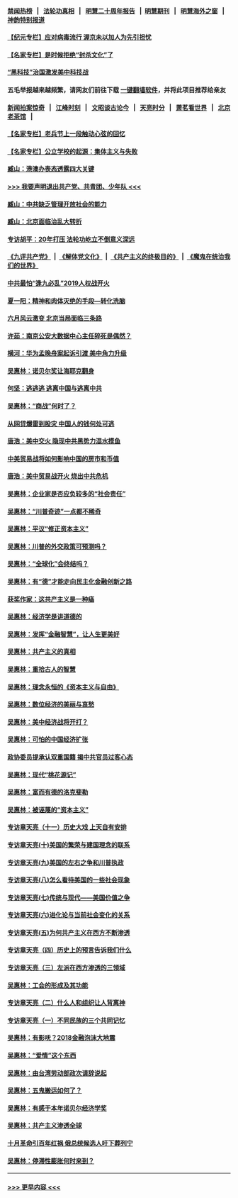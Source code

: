 #### [禁闻热榜](热点新闻.md?=0)  &nbsp;&nbsp;|&nbsp;&nbsp; [法轮功真相](https://github.com/gfw-breaker/truth/blob/master/README.md?=0) &nbsp;&nbsp;|&nbsp;&nbsp; [明慧二十周年报告](https://github.com/gfw-breaker/mh-reports/blob/master/README.md?=0) &nbsp;&nbsp;|&nbsp;&nbsp;[明慧期刊](https://github.com/gfw-breaker/mh-qikan) &nbsp;&nbsp;|&nbsp;&nbsp; [明慧海外之窗](https://github.com/gfw-breaker/mh-news/blob/master/README.md?=0) &nbsp;&nbsp;|&nbsp;&nbsp; [神韵特别报道](https://github.com/gfw-breaker/mh-news/blob/master/shenyun.md?=0)
#### [【纪元专栏】应对病毒流行 渥京未以加人为先引担忧](../pages/nsc423/n11875714.md?t=03051203) 
#### [【名家专栏】是时候拒绝“封杀文化”了](../pages/nsc423/n11814093.md?t=03051203) 
#### [“黑科技”治国激发美中科技战](../pages/nsc423/n11638056.md?t=03051203) 
#### 五毛举报越来越频繁，请网友们前往下载 [一键翻墙软件](https://github.com/gfw-breaker/ssr-accounts)，并将此项目推荐给亲友
#### [新闻拍案惊奇](https://github.com/gfw-breaker/banned-news/blob/master/pages/link4.md) &nbsp;&nbsp;|&nbsp;&nbsp; [江峰时刻](https://github.com/gfw-breaker/banned-news/blob/master/pages/link4.md) &nbsp;&nbsp;|&nbsp;&nbsp; [文昭谈古论今](https://github.com/gfw-breaker/banned-news/blob/master/pages/link4.md) &nbsp;&nbsp;|&nbsp;&nbsp; [天亮时分](https://github.com/gfw-breaker/banned-news/blob/master/pages/link4.md) &nbsp;&nbsp;|&nbsp;&nbsp; [萧茗看世界](https://github.com/gfw-breaker/banned-news/blob/master/pages/link4.md) &nbsp;&nbsp;|&nbsp;&nbsp; [北京老茶馆](https://github.com/gfw-breaker/banned-news/blob/master/pages/link4.md) &nbsp;&nbsp;|&nbsp;&nbsp; 
#### [【名家专栏】老兵节上一段触动心弦的回忆](../pages/nsc423/n11646016.md?t=03051203) 
#### [【名家专栏】公立学校的起源：集体主义与失败](../pages/nsc423/n11601833.md?t=03051203) 
#### [臧山：港澳办表态透露四大关键](../pages/nsc423/n11421628.md?t=03051203) 
#### [>>> 我要声明退出共产党、共青团、少年队 <<<](https://github.com/begood0513/goodnews/blob/master/quit/letter.md) 
#### [臧山：中共缺乏管理开放社会的能力](../pages/nsc423/n11407457.md?t=03051203) 
#### [臧山：北京面临治乱大转折](../pages/nsc423/n11406895.md?t=03051203) 
#### [专访胡平：20年打压 法轮功屹立不倒意义深远](../pages/nsc423/n11398800.md?t=03051203) 
#### [《九评共产党》](https://github.com/begood0513/9ping.md/blob/master/README.md) &nbsp;|&nbsp; [《解体党文化》](../../../../jtdwh.md/blob/master/README.md)  &nbsp;|&nbsp; [《共产主义的终极目的》](../../../../gczydzjmd.md/blob/master/README.md) &nbsp;|&nbsp; [《魔鬼在统治我们的世界》](../../../../mgztzwmdsj.md/blob/master/README.md) 
#### [中共最怕“逢九必乱”2019人权战开火](../pages/nsc423/n11385248.md?t=03051203) 
#### [夏一阳：精神和肉体灭绝的手段—转化洗脑](../pages/nsc423/n11368250.md?t=03051203) 
#### [六月风云激变 北京当局面临三条路](../pages/nsc423/n11313668.md?t=03051203) 
#### [许茹：南京公安大数据中心主任猝死是偶然？](../pages/nsc423/n11064744.md?t=03051203) 
#### [横河：华为孟晚舟案起诉引渡 美中角力升级](../pages/nsc423/n11027230.md?t=03051203) 
#### [吴惠林：诺贝尔奖让海耶克翻身](../pages/nsc423/n10890049.md?t=03051203) 
#### [何坚：逃逃逃 逃离中国与逃离中共](../pages/nsc423/n10592891.md?t=03051203) 
#### [吴惠林：“商战”何时了？](../pages/nsc423/n10573558.md?t=03051203) 
#### [从网贷爆雷到股灾 中国人的钱何处可逃](../pages/nsc423/n10572800.md?t=03051203) 
#### [唐浩：美中交火 隐现中共黑势力混水摸鱼](../pages/nsc423/n10544040.md?t=03051203) 
#### [中美贸易战将如何影响中国的房市和币值](../pages/nsc423/n10543697.md?t=03051203) 
#### [唐浩：美中贸易战开火 烧出中共危机](../pages/nsc423/n10540126.md?t=03051203) 
#### [吴惠林：企业家是否应负较多的“社会责任”](../pages/nsc423/n10535022.md?t=03051203) 
#### [吴惠林：“川普奇迹”一点都不稀奇](../pages/nsc423/n10512808.md?t=03051203) 
#### [吴惠林：平议“修正资本主义”](../pages/nsc423/n10495724.md?t=03051203) 
#### [吴惠林：川普的外交政策可预测吗？](../pages/nsc423/n10462387.md?t=03051203) 
#### [吴惠林：“全球化”会终结吗？](../pages/nsc423/n10452838.md?t=03051203) 
#### [吴惠林：有“德”才能走向民主化金融创新之路](../pages/nsc423/n10432292.md?t=03051203) 
#### [获奖作家：这共产主义是一种癌](../pages/nsc423/n10431541.md?t=03051203) 
#### [吴惠林：经济学是讲道德的](../pages/nsc423/n10398014.md?t=03051203) 
#### [吴惠林：发挥“金融智慧”，让人生更美好](../pages/nsc423/n10375019.md?t=03051203) 
#### [吴惠林：共产主义的真相](../pages/nsc423/n10351394.md?t=03051203) 
#### [吴惠林：重拾古人的智慧](../pages/nsc423/n10337691.md?t=03051203) 
#### [吴惠林：理念永恒的《资本主义与自由》](../pages/nsc423/n10316274.md?t=03051203) 
#### [吴惠林：数位经济的美丽与哀愁](../pages/nsc423/n10292946.md?t=03051203) 
#### [吴惠林：美中经济战将开打？](../pages/nsc423/n10258825.md?t=03051203) 
#### [吴惠林：可怕的中国经济扩张](../pages/nsc423/n10219147.md?t=03051203) 
#### [政协委员提承认双重国籍 揭中共官员过客心态](../pages/nsc423/n10208809.md?t=03051203) 
#### [吴惠林：现代“桃花源记”](../pages/nsc423/n10185234.md?t=03051203) 
#### [吴惠林：富而有德的洛克斐勒](../pages/nsc423/n10142264.md?t=03051203) 
#### [吴惠林：被诬蔑的“资本主义”](../pages/nsc423/n10124816.md?t=03051203) 
#### [专访章天亮（十一）历史大戏 上天自有安排](../pages/nsc423/n10094905.md?t=03051203) 
#### [专访章天亮(十)美国的繁荣与建国理念的联系](../pages/nsc423/n10094899.md?t=03051203) 
#### [专访章天亮(九)美国的左右之争和川普执政](../pages/nsc423/n10094889.md?t=03051203) 
#### [专访章天亮(八)怎么看待美国的一些社会现象](../pages/nsc423/n10094857.md?t=03051203) 
#### [专访章天亮(七)传统与现代——美国价值之争](../pages/nsc423/n10093140.md?t=03051203) 
#### [专访章天亮(六)进化论与当前社会变化的关系](../pages/nsc423/n10092036.md?t=03051203) 
#### [专访章天亮(五)为何共产主义在西方不断渗透](../pages/nsc423/n10083620.md?t=03051203) 
#### [专访章天亮（四）历史上的预言告诉我们什么](../pages/nsc423/n10083606.md?t=03051203) 
#### [专访章天亮（三）左派在西方渗透的三领域](../pages/nsc423/n10081115.md?t=03051203) 
#### [吴惠林：工会的形成及其功能](../pages/nsc423/n10080633.md?t=03051203) 
#### [专访章天亮（二）什么人和组织让人背离神](../pages/nsc423/n10076637.md?t=03051203) 
#### [专访章天亮（一）不同民族的三个共同记忆](../pages/nsc423/n10074188.md?t=03051203) 
#### [吴惠林：有影呒？2018金融泡沫大地震](../pages/nsc423/n10040534.md?t=03051203) 
#### [吴惠林：“爱情”这个东西](../pages/nsc423/n10019423.md?t=03051203) 
#### [吴惠林：由台湾劳动部政次请辞说起](../pages/nsc423/n9979679.md?t=03051203) 
#### [吴惠林：五鬼搬运如何了？](../pages/nsc423/n9925338.md?t=03051203) 
#### [吴惠林：有感于本年诺贝尔经济学奖](../pages/nsc423/n9871883.md?t=03051203) 
#### [吴惠林：共产主义渗透全球](../pages/nsc423/n9812748.md?t=03051203) 
#### [十月革命引百年红祸 俄总统候选人吁下葬列宁](../pages/nsc423/n9810182.md?t=03051203) 
#### [吴惠林：停滞性膨胀何时来到？](../pages/nsc423/n9764136.md?t=03051203) 

----
#### [ >>> 更早内容 <<< ](../indexes/nsc423-earlier.md)
